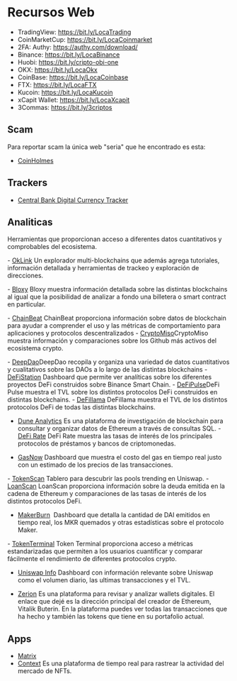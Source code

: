 # Recursos Web

- TradingView: https://bit.ly/LocaTrading
- CoinMarketCup: https://bit.ly/LocaCoinmarket
- 2FA: Authy: https://authy.com/download/
- Binance: https://bit.ly/LocaBinance
- Huobi: https://bit.ly/cripto-obi-one
- OKX: https://bit.ly/LocaOkx
- CoinBase: https://bit.ly/LocaCoinbase
- FTX: https://bit.ly/LocaFTX
- Kucoin: https://bit.ly/LocaKucoin
- xCapit Wallet: https://bit.ly/LocaXcapit
- 3Commas: https://bit.ly/3criptos

## Scam

Para reportar scam la única web "seria" que he encontrado es esta:
* [CoinHolmes](https://forms.coinholmes.com/)

## Trackers

- [Central Bank Digital Currency Tracker](https://cbdctracker.org/)

## Analiticas

Herramientas que proporcionan acceso a diferentes datos cuantitativos y comprobables del ecosistema.

​- [OkLink](https://www.oklink.com/)​
Un explorador multi-blockchains que además agrega tutoriales, información detallada y herramientas de trackeo y exploración de direcciones.

​- [Bloxy](https://bloxy.info/)​
Bloxy muestra información detallada sobre las distintas blockchains al igual que la posibilidad de analizar a fondo una billetera o smart contract en particular.

​- [ChainBeat](https://chainbeat.io/)​
ChainBeat proporciona información sobre datos de blockchain para ayudar a comprender el uso y las métricas de comportamiento para aplicaciones y protocolos descentralizados
​- [CryptoMiso](https://www.cryptomiso.com/)​
CryptoMiso muestra información y comparaciones sobre los Github más activos del ecosistema crypto.

​- [DeepDao](https://deepdao.io/#/deepdao/dashboard)​
DeepDao recopila y organiza una variedad de datos cuantitativos y cualitativos sobre las DAOs a lo largo de las distintas blockchains
​- [DeFiStation](https://www.defistation.io/)​
Dashboard que permite ver analíticas sobre los diferentes proyectos DeFi construidos sobre Binance Smart Chain.
​- [DeFiPulse](https://defipulse.com/)​
DeFi Pulse muestra el TVL sobre los distintos protocolos DeFi construidos en distintas blockchains.
​- [DeFillama](https://defillama.com/home)​
DeFillama muestra el TVL de los distintos protocolos DeFi de todas las distintas blockchains.
- [Dune Analytics](https://dune.com/home)
Es una plataforma de investigación de blockchain para consultar y organizar datos de Ethereum a través de consultas SQL.
​- [DeFi Rate](https://defirate.com/)​
DeFi Rate muestra las tasas de interés de los principales protocolos de préstamos y bancos de criptomonedas.


- ​[GasNow](https://www.gasnow.org/)​
Dashboard que muestra el costo del gas en tiempo real justo con un estimado de los precios de las transacciones.

​- [TokenScan](https://tokenscan.xyz/)​
Tablero para descubrir las pools trending en Uniswap.
​- [LoanScan](https://loanscan.io/)​
LoanScan proporciona información sobre la deuda emitida en la cadena de Ethereum y comparaciones de las tasas de interés de los distintos protocolos DeFi.
- [MakerBurn](https://makerburn.com/) ​
Dashboard que detalla la cantidad de DAI emitidos en tiempo real, los MKR quemados y otras estadísticas sobre el protocolo Maker.

​- [TokenTerminal](https://www.tokenterminal.com/)​
Token Terminal proporciona acceso a métricas estandarizadas que permiten a los usuarios cuantificar y comparar fácilmente el rendimiento de diferentes protocolos crypto.

- ​[Uniswap Info](https://info.uniswap.org/)​
Dashboard con información relevante sobre Uniswap como el volumen diario, las ultimas transacciones y el TVL.

- [Zerion](https://app.zerion.io/0xd8da6bf26964af9d7eed9e03e53415d37aa96045/overview)
Es una plataforma para revisar y analizar wallets digitales. El enlace que dejé es la dirección principal del creador de Ethereum, Vitalik Buterin. En la plataforma puedes ver todas las transacciones que ha hecho y también las tokens que tiene en su portafolio actual.


## Apps

- [Matrix](https://matrix.org/)
- [Context](https://context.app/trending)
Es una plataforma de tiempo real para rastrear la actividad del mercado de NFTs.
